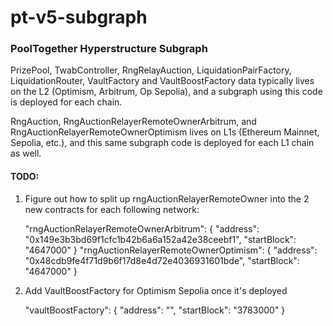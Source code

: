 # pt-v5-subgraph

### PoolTogether Hyperstructure Subgraph

PrizePool, TwabController, RngRelayAuction, LiquidationPairFactory, LiquidationRouter, VaultFactory and VaultBoostFactory data typically lives on the L2 (Optimism, Arbitrum, Op Sepolia), and a subgraph using this code is deployed for each chain.

RngAuction, RngAuctionRelayerRemoteOwnerArbitrum, and RngAuctionRelayerRemoteOwnerOptimism lives on L1s (Ethereum Mainnet, Sepolia, etc.), and this same subgraph code is deployed for each L1 chain as well.

#### TODO:

1. Figure out how to split up rngAuctionRelayerRemoteOwner into the 2 new contracts for each following network:

   "rngAuctionRelayerRemoteOwnerArbitrum": {
   "address": "0x149e3b3bd69f1cfc1b42b6a6a152a42e38ceebf1",
   "startBlock": "4647000"
   }
   "rngAuctionRelayerRemoteOwnerOptimism": {
   "address": "0x48cdb9fe4f71d9b6f17d8e4d72e4036931601bde",
   "startBlock": "4647000"
   }

2. Add VaultBoostFactory for Optimism Sepolia once it's deployed

   "vaultBoostFactory": {
   "address": "",
   "startBlock": "3783000"
   }
